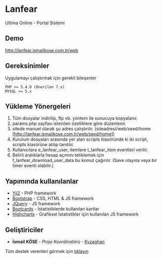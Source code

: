 # Lanfear

Ultima Online - Portal Sistemi

## Demo
http://lanfear.ismailkose.com.tr/web

## Gereksinimler

Uygulamayı çalıştırmak için gerekli bileşenler

```
PHP >= 5.4.0 (Önerilen 7.x)
MYSQL >= 5.x
```

## Yükleme Yönergeleri

1) Tüm dosyalar indirilip, ftp vb. yöntem ile sunucuya kopyalanır.
2) params.php sayfası istenilen özelliklere göre düzenlenir.
3) sitede manuel olarak şu adres çalıştırılır. (siteadresi/web/seed/home [http://lanfear.ismailkose.com.tr/web/seed/home])
4) Kurulum dosyaları arasında yer alan scripts klasöründe ki iki script, scripts klasörüne atılıp tanıtılır. 
5) Kullanıcılara e_lanfear_user, itemlere t_lanfear_item eventleri verilir.
6) Belirli aralıklarla hesap açımını tetiklemek için f_lanfear_download_user_data bu komut çağırılır. (Save olayına veya bir timer eventi olabilir.)



## Yapımında kullanılanlar

* [Yii2](https://www.yiiframework.com) - PHP framework
* [Bootstrap](https://wwww.getbootstrap.com) - CSS, HTML & JS framework
* [JQuery](https://wwww.jquery.com) - JS framework
* [Bootcards](https://wwww.bootcards.org/) - İstatistiklerde kullanılan kartlar
* [Highcharts](https://wwww.highcharts.com) - Grafiksel İstatistikler için kullanılan JS framework

## Geliştiriciler

* **İsmail KÖSE** - *Proje Koordinatörü* - [Kyzaghan](https://github.com/Kyzaghan)

Tüm destek verenleri görmek için [tıklayın](https://github.com/Kyzaghan/lanfear/contributors)



